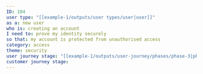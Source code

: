 ```yaml
---
ID: 104
user type: "[[example-1/outputs/user types/user|user]]"
as a: new user
who is: creating an account
I need to: prove my identity securely
so that: my account is protected from unauthorised access
category: access
theme: security
user journey stage: "[[example-1/outputs/user-journey/phases/phase-3|phase-3]]"
customer journey stage:
---
```

